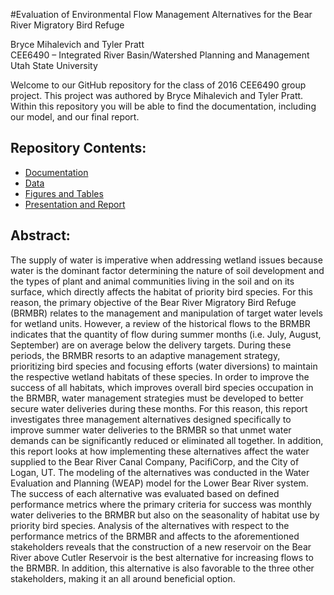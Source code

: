 

#Evaluation of Environmental Flow Management Alternatives for the Bear River Migratory Bird Refuge

Bryce Mihalevich and Tyler Pratt    
CEE6490 – Integrated River Basin/Watershed Planning and Management    
Utah State University

Welcome to our GitHub repository for the class of 2016 CEE6490 group project. This project was authored by Bryce Mihalevich and Tyler Pratt. Within this repository you will be able to find the documentation, including our model, and our final report. 

## Repository Contents:
* [Documentation](https://github.com/CEE-6490-RiverBasinPlanning/Spring-2016/tree/master/BRMBR%20-%20Bryce%26Tyler/Documentation)
* [Data](https://github.com/CEE-6490-RiverBasinPlanning/Spring-2016/tree/master/BRMBR%20-%20Bryce%26Tyler/Data)
* [Figures and Tables](https://github.com/CEE-6490-RiverBasinPlanning/Spring-2016/tree/master/BRMBR%20-%20Bryce%26Tyler/Figures%20and%20Tables)
* [Presentation and Report](https://github.com/CEE-6490-RiverBasinPlanning/Spring-2016/tree/master/BRMBR%20-%20Bryce%26Tyler/Presentation%20and%20Report)

## Abstract:
The supply of water is imperative when addressing wetland issues because water is the dominant factor determining the nature of soil development and the types of plant and animal communities living in the soil and on its surface, which directly affects the habitat of priority bird species. For this reason, the primary objective of the Bear River Migratory Bird Refuge (BRMBR) relates to the management and manipulation of target water levels for wetland units. However, a review of the historical flows to the BRMBR indicates that the quantity of flow during summer months (i.e. July, August, September) are on average below the delivery targets. During these periods, the BRMBR resorts to an adaptive management strategy, prioritizing bird species and focusing efforts (water diversions) to maintain the respective wetland habitats of these species. In order to improve the success of all habitats, which improves overall bird species occupation in the BRMBR, water management strategies must be developed to better secure water deliveries during these months. For this reason, this report investigates three management alternatives designed specifically to improve summer water deliveries to the BRMBR so that unmet water demands can be significantly reduced or eliminated all together. In addition, this report looks at how implementing these alternatives affect the water supplied to the Bear River Canal Company, PacifiCorp, and the City of Logan, UT. The modeling of the alternatives was conducted in the Water Evaluation and Planning (WEAP) model for the Lower Bear River system. The success of each alternative was evaluated based on defined performance metrics where the primary criteria for success was monthly water deliveries to the BRMBR but also on the seasonality of habitat use by priority bird species. Analysis of the alternatives with respect to the performance metrics of the BRMBR and affects to the aforementioned stakeholders reveals that the construction of a new reservoir on the Bear River above Cutler Reservoir is the best alternative for increasing flows to the BRMBR. In addition, this alternative is also favorable to the three other stakeholders, making it an all around beneficial option. 
